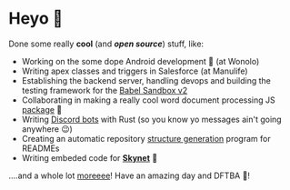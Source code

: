 # Heyo :wave:
Done some really **cool** (and ***open source***) stuff, like:
 - Working on the some dope Android development :robot: (at Wonolo)
 - Writing apex classes and triggers in Salesforce (at Manulife)
 - Establishing the backend server, handling devops and building the testing framework for the [Babel Sandbox v2](https://github.com/MLH-Fellowship/babel-sandbox-server)
 - Collaborating in making a really cool word document processing JS [package](https://github.com/SheetJS/js-word) :page_facing_up:
 - Writing [Discord bots](https://github.com/barronwei/util-bot) with Rust (so you know yo messages ain't going anywhere :wink:)
 - Creating an automatic repository [structure generation](https://github.com/MLH-Fellowship/0.2.1-readme-dirs) program for READMEs
 - Writing embeded code for [**Skynet**](https://bit.ly/395xIyN) :space_invader:

....and a whole lot [moreeee](https://github.com/mohammedsahl?tab=repositories)! Have an amazing day and DFTBA :tada:!

